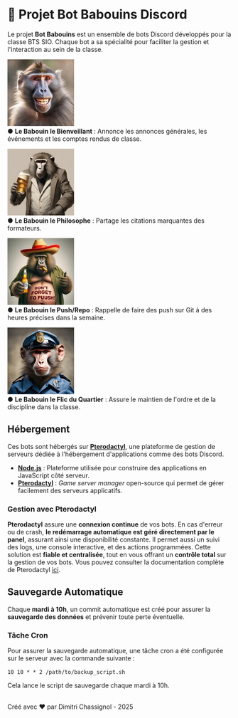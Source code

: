
# 📘 Projet Bot Babouins Discord

Le projet **Bot Babouins** est un ensemble de bots Discord développés pour la classe BTS SIO. Chaque bot a sa spécialité pour faciliter la gestion et l'interaction au sein de la classe.

![Le Babouin le Bienveillant](./img/kind_bot.jpg)  
● **Le Babouin le Bienveillant** : Annonce les annonces générales, les événements et les comptes rendus de classe.

![Le Babouin le Philosophe](./img/philo_bot.jpg)  
● **Le Babouin le Philosophe** : Partage les citations marquantes des formateurs.

![Le Babouin le Push/Repo](./img/push_bot.jpg)  
● **Le Babouin le Push/Repo** : Rappelle de faire des push sur Git à des heures précises dans la semaine.

![Le Babouin le Flic du Quartier](./img/bad_bot.jpg)  
● **Le Babouin le Flic du Quartier** : Assure le maintien de l'ordre et de la discipline dans la classe.


## Hébergement

Ces bots sont hébergés sur **[Pterodactyl](https://pterodactyl.io/)**, une plateforme de gestion de serveurs dédiée à l'hébergement d'applications comme des bots Discord.

- **[Node.js](https://nodejs.org/)** : Plateforme utilisée pour construire des applications en JavaScript côté serveur.
- **[Pterodactyl](https://pterodactyl.io/)** : *Game server manager* open-source qui permet de gérer facilement des serveurs applicatifs.

### Gestion avec Pterodactyl

**Pterodactyl** assure une **connexion continue** de vos bots. En cas d'erreur ou de crash, **le redémarrage automatique est géré directement par le panel**, assurant ainsi une disponibilité constante. Il permet aussi un suivi des logs, une console interactive, et des actions programmées. Cette solution est **fiable et centralisée**, tout en vous offrant un **contrôle total** sur la gestion de vos bots. Vous pouvez consulter la documentation complète de Pterodactyl [ici](https://pterodactyl.io/).

## Sauvegarde Automatique

Chaque **mardi à 10h**, un commit automatique est créé pour assurer la **sauvegarde des données** et prévenir toute perte éventuelle.

### Tâche Cron

Pour assurer la sauvegarde automatique, une tâche cron a été configurée sur le serveur avec la commande suivante :

```
10 10 * * 2 /path/to/backup_script.sh
```

Cela lance le script de sauvegarde chaque mardi à 10h.

<br>
Créé avec ❤️ par Dimitri Chassignol - 2025
